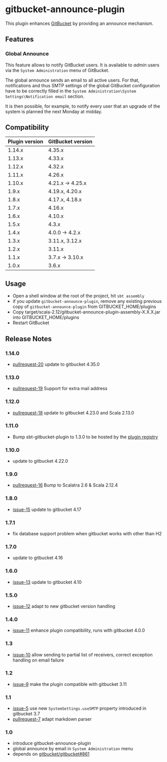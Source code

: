 # gitbucket-announce-plugin

This plugin enhances [GitBucket](https://github.com/gitbucket/gitbucket) by providing an announce mechanism.

## Features

### Global Announce

This feature allows to notify GitBucket users. It is available to _admin_ users via  the `System Administration` menu of GitBucket.

The global announce sends an email to all active users. For that, notifications and thus SMTP settings of the global GitBucket configuration have to be correctly filled in the `System Administration\System Settings\Notification email` section.

It is then possible, for example, to notify every user that an upgrade of the system is planned the next Monday at midday.

## Compatibility

Plugin version | GitBucket version
:--------------|:-----------------
1.14.x         | 4.35.x
1.13.x         | 4.33.x
1.12.x         | 4.32.x
1.11.x         | 4.26.x
1.10.x         | 4.21.x -> 4.25.x
1.9.x          | 4.19.x, 4.20.x
1.8.x          | 4.17.x, 4.18.x
1.7.x          | 4.16.x
1.6.x          | 4.10.x
1.5.x          | 4.3.x
1.4.x          | 4.0.0 -> 4.2.x
1.3.x          | 3.11.x, 3.12.x
1.2.x          | 3.11.x
1.1.x          | 3.7.x -> 3.10.x
1.0.x          | 3.6.x


## Usage

- Open a shell window at the root of the project, hit `sbt assembly`
- if you update `gitbucket-announce-plugin`, remove any existing previous copy of `gitbucket-announce-plugin` from GITBUCKET_HOME/plugins
- Copy target/scala-2.12/gitbucket-announce-plugin-assembly-X.X.X.jar into GITBUCKET_HOME/plugins
- Restart GitBucket

## Release Notes

### 1.14.0

- [pullrequest-20](https://github.com/gitbucket-plugins/gitbucket-announce-plugin/pull/21) update to gitbucket 4.35.0


### 1.13.0

- [pullrequest-19](https://github.com/gitbucket-plugins/gitbucket-announce-plugin/pull/19) Support for extra mail address


### 1.12.0

- [pullrequest-18](https://github.com/gitbucket-plugins/gitbucket-announce-plugin/pull/18) update to gitbucket 4.23.0 and Scala 2.13.0

### 1.11.0

- Bump sbt-gitbucket-plugin to 1.3.0 to be hosted by the [plugin registry](https://plugins.gitbucket-community.org/)

### 1.10.0

- update to gitbucket 4.22.0

### 1.9.0
- [pullrequest-16](https://github.com/gitbucket-plugins/gitbucket-announce-plugin/pull/16) Bump to Scalatra 2.6 & Scala 2.12.4

### 1.8.0
- [issue-15](https://github.com/gitbucket-plugins/gitbucket-announce-plugin/issues/15) update to gitbucket 4.17

### 1.7.1
- fix database support problem when gitbucket works with other than H2

### 1.7.0
- update to gitbucket 4.16

### 1.6.0
- [issue-13](https://github.com/gitbucket-plugins/gitbucket-announce-plugin/issues/13) update to gitbucket 4.10

### 1.5.0
- [issue-12](https://github.com/gitbucket-plugins/gitbucket-announce-plugin/issues/12) adapt to new gitbucket version handling

### 1.4.0
- [issue-11](https://github.com/gitbucket-plugins/gitbucket-announce-plugin/issues/11) enhance plugin compatibility, runs with gitbucket 4.0.0

### 1.3
- [issue-10](https://github.com/gitbucket-plugins/gitbucket-announce-plugin/issues/10) allow sending to partial list of receivers, correct exception handling on email failure

### 1.2
- [issue-9](https://github.com/gitbucket-plugins/gitbucket-announce-plugin/issues/9) make the plugin compatible with gitbucket 3.11

### 1.1

- [issue-5](https://github.com/gitbucket-plugins/gitbucket-announce-plugin/issues/5) use new `SystemSettings.useSMTP` property introduced in gitbucket 3.7
- [pullrequest-7](https://github.com/gitbucket-plugins/gitbucket-announce-plugin/pull/7) adapt markdown parser

### 1.0

- introduce gitbucket-announce-plugin
- global announce by email in `System Administration` menu
- depends on [gitbucket/gitbucket#861](https://github.com/gitbucket/gitbucket/pull/861)
